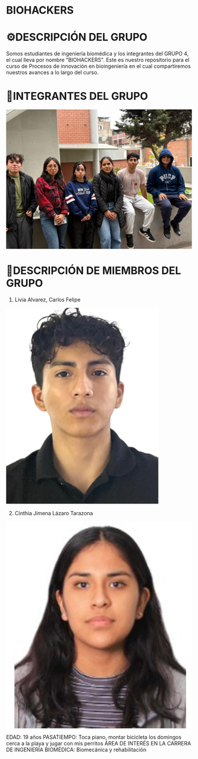 # BIOHACKERS

# ⚙DESCRIPCIÓN DEL GRUPO
Somos estudiantes de ingeniería biomédica y los integrantes del GRUPO 4, el cual lleva por nombre "BIOHACKERS". Este es nuestro repositorio para el curso de Procesos de innovación en bioingeniería en el cual compartiremos nuestros avances a lo largo del curso.
# 🎇INTEGRANTES DEL GRUPO
![fotogrupal](imagenes/475dc60c-4b9c-4588-8590-42f3f7b7c5ab.jfif)
# 📑DESCRIPCIÓN DE MIEMBROS DEL GRUPO
1) Livia Alvarez, Carlos Felipe

![carlos](imagenes/carlos.jfif)

2) Cinthia Jimena Lázaro Tarazona

![Jimena](imagenes/jimena.jfif)
EDAD: 19 años
PASATIEMPO: Toca piano, montar bicicleta los domingos cerca a la playa y jugar con mis perritos
ÁREA DE INTERÉS EN LA CARRERA DE INGENIERÍA BIOMÉDICA: Biomecánica y rehabilitación
